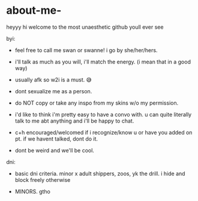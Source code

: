 # about-me-

heyyy hi welcome to the most unaesthetic github youll ever see 

byi:

- feel free to call me swan or swanne! i go by she/her/hers. 

- i'll talk as much as you will, i'll match the energy. (i mean that in a good way)

- usually afk so w2i is a must. 😅

- dont sexualize me as a person. 

- do NOT copy or take any inspo from my skins w/o my permission.

- i'd like to think i'm pretty easy to have a convo with. u can quite literally talk to me abt anything and i'll be happy to chat.

- c+h encouraged/welcomed if i recognize/know u or have you added on pt. if we havent talked, dont do it. 

- dont be weird and we'll be cool. 

dni:
  
- basic dni criteria. minor x adult shippers, zoos, yk the drill. i hide and block freely otherwise
 
- MINORS. gtho 
